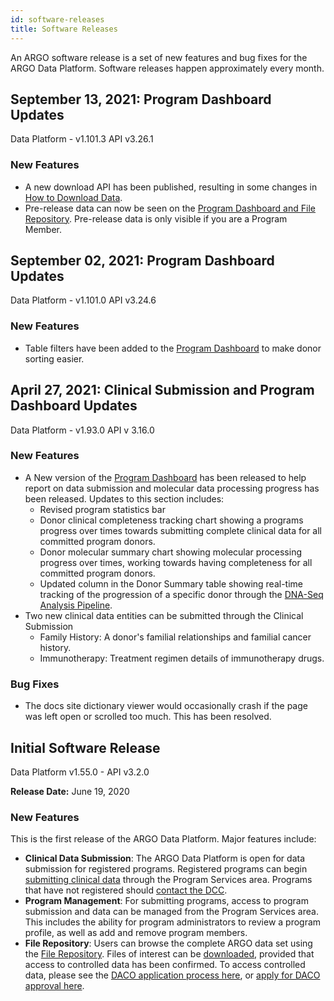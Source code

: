 ```yaml
---
id: software-releases
title: Software Releases
---
```


An ARGO software release is a set of new features and bug fixes for the ARGO Data Platform. Software releases happen approximately every month.

<!---
## Software Release 2.0

**Release Date:**

### Bug Fixes

None to report.

### Known Issues

None to report.
------>
## September 13, 2021: Program Dashboard Updates
Data Platform - v1.101.3 API v3.26.1

### New Features 
- A new download API has been published, resulting in some changes in [How to Download Data](/docs/data-access/data-download). 
- Pre-release data can now be seen on the [Program Dashboard and File Repository](/docs/submission/submitted-data#pre-release-data). Pre-release data is only visible if you are a Program Member.

## September 02, 2021: Program Dashboard Updates
Data Platform - v1.101.0 API v3.24.6

### New Features 
- Table filters have been added to the [Program Dashboard](/docs/submission/submitted-data) to make donor sorting easier. 

## April 27, 2021: Clinical Submission and Program Dashboard Updates
Data Platform - v1.93.0 API v 3.16.0

### New Features 
- A New version of the [Program Dashboard](/docs/submission/submitted-data) has been released to help report on data submission and molecular data processing progress has been released. Updates to this section includes: 
    - Revised program statistics bar
	- Donor clinical completeness tracking chart showing a programs progress over times towards submitting complete clinical data for all committed program donors. 
	- Donor molecular summary chart showing molecular processing progress over times, working towards having completeness for all committed program donors.
	- Updated column in the Donor Summary table showing real-time tracking of the progression of a specific donor through the [DNA-Seq Analysis Pipeline](/docs/analysis-workflows/dna-pipeline).
- Two new clinical data entities can be submitted through the Clinical Submission 
	- Family History: A donor's familial relationships and familial cancer history. 
	- Immunotherapy: Treatment regimen details of immunotherapy drugs. 

### Bug Fixes

- The docs site dictionary viewer would occasionally crash if the page was left open or scrolled too much. This has been resolved.   

## Initial Software Release

Data Platform v1.55.0 - API v3.2.0

**Release Date:** June 19, 2020

### New Features

This is the first release of the ARGO Data Platform. Major features include:

- **Clinical Data Submission**: The ARGO Data Platform is open for data submission for registered programs. Registered programs can begin [submitting clinical data](/docs/submission/submitting-clinical-data) through the Program Services area. Programs that have not registered should [contact the DCC](https://platform.icgc-argo.org/contact).
- **Program Management**: For submitting programs, access to program submission and data can be managed from the Program Services area. This includes the ability for program administrators to review a program profile, as well as add and remove program members.
- **File Repository**: Users can browse the complete ARGO data set using the [File Repository](https://platform.icgc-argo.org/repository). Files of interest can be [downloaded](/docs/data-access/data-download), provided that access to controlled data has been confirmed. To access controlled data, please see the [DACO application process here](/docs/data-access/data-access), or [apply for DACO approval here](https://icgc.org/daco).
